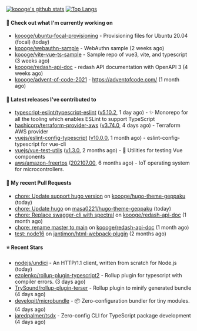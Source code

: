 [![koooge's github stats](https://github-readme-stats.vercel.app/api?username=koooge&count_private=true&show_icons=true)](https://github.com/anuraghazra/github-readme-stats)
[![Top Langs](https://github-readme-stats.vercel.app/api/top-langs/?username=koooge&langs_count=5)](https://github.com/anuraghazra/github-readme-stats)

#### 👷 Check out what I'm currently working on

- [koooge/ubuntu-focal-provisioning](https://github.com/koooge/ubuntu-focal-provisioning) - Provisioning files for Ubuntu 20.04 (focal) (today)
- [koooge/webauthn-sample](https://github.com/koooge/webauthn-sample) - WebAuthn sample (2 weeks ago)
- [koooge/vite-vue-ts-sample](https://github.com/koooge/vite-vue-ts-sample) - Sample repo of vue3, vite, and typescript (3 weeks ago)
- [koooge/redash-api-doc](https://github.com/koooge/redash-api-doc) - redash API documentation with OpenAPI 3 (4 weeks ago)
- [koooge/advent-of-code-2021](https://github.com/koooge/advent-of-code-2021) - https://adventofcode.com/ (1 month ago)

#### 🔭 Latest releases I've contributed to

- [typescript-eslint/typescript-eslint](https://github.com/typescript-eslint/typescript-eslint) ([v5.10.2](https://github.com/typescript-eslint/typescript-eslint/releases/tag/v5.10.2), 1 day ago) - :sparkles: Monorepo for all the tooling which enables ESLint to support TypeScript
- [hashicorp/terraform-provider-aws](https://github.com/hashicorp/terraform-provider-aws) ([v3.74.0](https://github.com/hashicorp/terraform-provider-aws/releases/tag/v3.74.0), 4 days ago) - Terraform AWS provider
- [vuejs/eslint-config-typescript](https://github.com/vuejs/eslint-config-typescript) ([v10.0.0](https://github.com/vuejs/eslint-config-typescript/releases/tag/v10.0.0), 1 month ago) - eslint-config-typescript for vue-cli
- [vuejs/vue-test-utils](https://github.com/vuejs/vue-test-utils) ([v1.3.0](https://github.com/vuejs/vue-test-utils/releases/tag/v1.3.0), 2 months ago) - 🔬 Utilities for testing Vue components
- [aws/amazon-freertos](https://github.com/aws/amazon-freertos) ([202107.00](https://github.com/aws/amazon-freertos/releases/tag/202107.00), 6 months ago) - IoT operating system for microcontrollers.

#### 🔨 My recent Pull Requests

- [chore: Update support hugo version](https://github.com/koooge/hugo-theme-geppaku/pull/4) on [koooge/hugo-theme-geppaku](https://github.com/koooge/hugo-theme-geppaku) (today)
- [chore: Update hugo](https://github.com/masa0221/hugo-theme-geppaku/pull/16) on [masa0221/hugo-theme-geppaku](https://github.com/masa0221/hugo-theme-geppaku) (today)
- [chore: Replace swagger-cli with spectral](https://github.com/koooge/redash-api-doc/pull/11) on [koooge/redash-api-doc](https://github.com/koooge/redash-api-doc) (1 month ago)
- [chore: rename master to main](https://github.com/koooge/redash-api-doc/pull/10) on [koooge/redash-api-doc](https://github.com/koooge/redash-api-doc) (1 month ago)
- [test: node16](https://github.com/jantimon/html-webpack-plugin/pull/1706) on [jantimon/html-webpack-plugin](https://github.com/jantimon/html-webpack-plugin) (2 months ago)

#### ⭐ Recent Stars

- [nodejs/undici](https://github.com/nodejs/undici) - An HTTP/1.1 client, written from scratch for Node.js (today)
- [ezolenko/rollup-plugin-typescript2](https://github.com/ezolenko/rollup-plugin-typescript2) - Rollup plugin for typescript with compiler errors. (3 days ago)
- [TrySound/rollup-plugin-terser](https://github.com/TrySound/rollup-plugin-terser) - Rollup plugin to minify generated bundle (4 days ago)
- [developit/microbundle](https://github.com/developit/microbundle) - 📦 Zero-configuration bundler for tiny modules. (4 days ago)
- [jaredpalmer/tsdx](https://github.com/jaredpalmer/tsdx) - Zero-config CLI for TypeScript package development (4 days ago)
